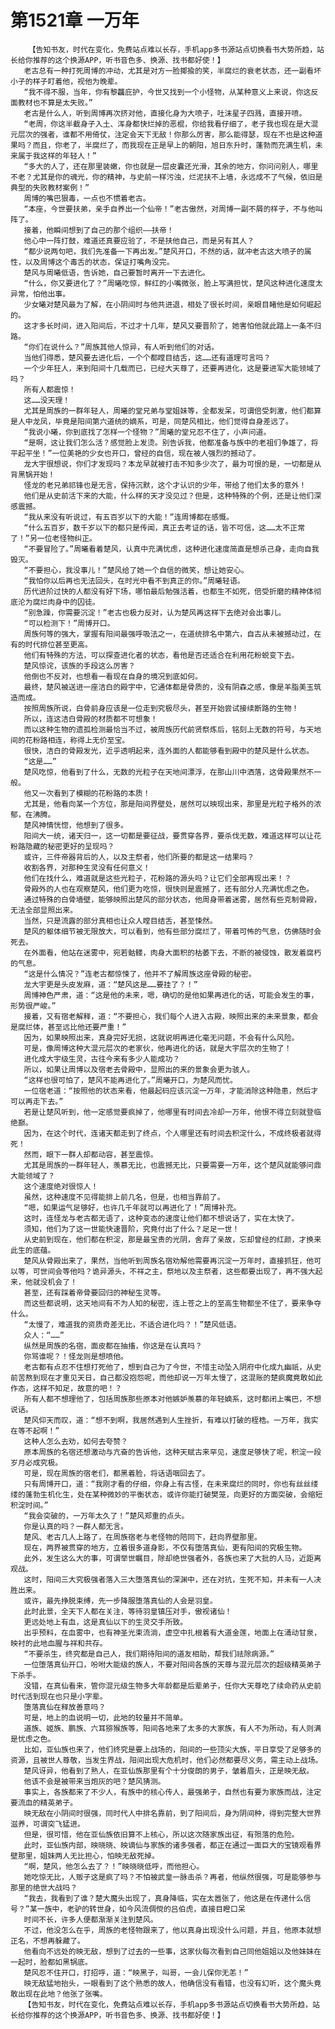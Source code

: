 # 第1521章 一万年
        【告知书友，时代在变化，免费站点难以长存，手机app多书源站点切换看书大势所趋，站长给你推荐的这个换源APP，听书音色多、换源、找书都好使！】
       老古总有一种打死周博的冲动，尤其是对方一脸揶揄的笑，半腐烂的衰老状态，还一副看坏小子的样子盯着他，视他为晚辈。
       “我不得不服，当年，你有黎龘庇护，今世又找到一个小怪物，从某种意义上来说，你这反面教材也不算是太失败。”
       老古是什么人，听到周博再次挤对他，直接化身为大喷子，吐沫星子四溅，直接开喷。
       “老周，你这半截身子入土、浑身都快烂掉的恶棍，你给我看仔细了，老子我也现在是大混元层次的强者，谁都不用倚仗，注定会天下无敌！你那么厉害，那么能得瑟，现在不也是这种道果吗？而且，你老了，半腐烂了，而我现在正是早上的朝阳，旭日东升时，蓬勃而充满生机，未来属于我这样的年轻人！”
       “多大的人了，还在那里装嫩，你也就是一层皮囊还光滑，其余的地方，你问问别人，哪里不老？尤其是你的魂光，你的精神，与史前一样污浊，烂泥扶不上墙，永远成不了气候，依旧是典型的失败教材案例！”
       周博的嘴巴狠毒，一点也不惯着老古。
       “本座，今世要扶弟，亲手自养出一个仙帝！”老古傲然，对周博一副不屑的样子，不与他叫阵了。
       接着，他瞬间想到了自己的那个组织——扶帝！
       他心中一阵打鼓，难道还真要应验了，不是扶他自己，而是另有其人？
       “都少说两句吧，我们先准备一下再出发。”楚风开口，不然的话，就冲老古这大喷子的属性，以及周博这个毒舌的状态，保证打嘴角没完。
       楚风与周曦低语，告诉她，自己要暂时离开一下去进化。
       “什么，你又要进化了？”周曦吃惊，鲜红的小嘴微张，脸上写满担忧，楚风这种进化速度太异常，怕他出事。
       少女曦对楚风最为了解，在小阴间时与他共进退，相处了很长时间，亲眼目睹他是如何崛起的。
       这才多长时间，进入阳间后，不过才十几年，楚风又要晋阶了，她害怕他就此踏上一条不归路。
       “你们在说什么？”周族其他人惊异，有人听到他们的对话。
       当他们得悉，楚风要去进化后，一个个都瞠目结舌，这……还有道理可言吗？
       一个少年狂人，来到阳间十几载而已，已经大天尊了，还要再进化，这是要进军大能领域了吗？
       所有人都震惊！
       这……没天理！
       尤其是周族的一群年轻人，周曦的堂兄弟与堂姐妹等，全都发呆，可谓倍受刺激，他们都算是人中龙凤，毕竟是阳间第六道统的嫡系，可是，同楚风相比，他们觉得自身差远了。
       “我说小曦，你到底找了怎样一个怪物？”周曦的堂兄忍不住了，小声问道。
       “是啊，这让我们怎么活？感觉脸上发烫。别告诉我，他都准备与族中的老祖们争雄了，将平起平坐！”一位美艳的少女也开口，曾经的自信，现在被人强烈的撼动了。
       龙大宇很想说，你们才发现吗？本龙早就被打击不知多少次了，最为可恨的是，一切都是从背黑锅开始！
       怪龙的老兄弟祁锋也是无言，保持沉默，这个才认识的少年，带给了他们太多的意外！
       他们是从史前活下来的大能，什么样的天才没见过？但是，这种特殊的个例，还是让他们深感震撼。
       “我从来没有听说过，有五百岁以下的大能！”连周博都在感慨。
       “什么五百岁，数千岁以下的都只是传闻，真正去考证的话，皆不可信，这……太不正常了！”另一位老怪物纠正。
       “不要冒险了。”周曦看着楚风，认真中充满忧虑，这种进化速度简直是想杀己身，走向自我毁灭。
       “不要担心，我没事儿！”楚风给了她一个自信的微笑，想让她安心。
       “我怕你以后再也无法回头，在时光中看不到真正的你。”周曦轻语。
       历代进阶过快的人都没有好下场，哪怕最后勉强活着，也都生不如死，倍受折磨的精神体彻底沦为腐烂肉身中的囚徒。
       “别急躁，你需要沉淀！”老古也极力反对，认为楚风再这样下去绝对会出事儿。
       “可以检测下！”周博开口。
       周族何等的强大，掌握有阳间最强呼吸法之一，在道统排名中第六，自古从未被撼动过，在有的时代排位甚至更高。
       他们有特殊的方法，可以探查进化者的状态，看他是否还适合在利用花粉蜕变下去。
       楚风惊诧，该族的手段这么厉害？
       他倒也不反对，也想看一看现在自身的境况到底如何。
       最终，楚风被送进一座洁白的殿宇中，它通体都是骨质的，没有阴森之感，像是羊脂美玉筑造而成。
       按照周族所说，白骨前身应该是一位走到究极尽头，甚至开始尝试接续断路的生物！
       所以，连这洁白骨殿的材质都不可想象！
       而以这种生物的遗孤检测最恰当不过，被周族历代前贤祭炼后，铭刻上无数的符号，与天地间的花粉路相连，称得上无价至宝。
       很快，洁白的骨殿发光，近乎透明起来，连外面的人都能够看到殿中的楚风是什么状态。
       “这是……”
       楚风吃惊，他看到了什么，无数的光粒子在天地间漂浮，在那山川中洒落，这骨殿果然不一般。
       他又一次看到了模糊的花粉路的本质！
       尤其是，他看向某一个方位，那是阳间界壁处，居然可以映现出来，那里是光粒子格外的浓郁，在沸腾。
       楚风神情恍惚，他想到了很多。
       阳间大一统，诸天归一，这一切都是要征战，要贯穿各界，要杀伐无数，难道这样可以让花粉路隐藏的秘密更好的呈现吗？
       或许，三件帝器背后的人，以及主祭者，他们所要的都是这一结果吗？
       收割各界，对那种生灵没有任何意义！
       他们在找什么，难道就是这些光粒子，花粉路的源头吗？让它们全部再现出来！？
       骨殿外的人也在观察楚风，他们更为吃惊，很快则是震撼了，还有部分人充满忧虑之色。
       通过特殊的白骨墙壁，能够映照出楚风的部分状态，他周身带着迷雾，居然有些克制骨殿，无法全部显照出来。
       当然，只是流露的部分真相也让众人瞠目结舌，甚至悚然。
       楚风的躯体细节被无限放大，可以看到，他有些部分腐烂了，带着可怖的气息，仿佛随时会死去。
       在外面看，他站在迷雾中，宛若骷髅，肉身大面积的枯萎下去，不断的被侵蚀，散发着腐朽的气息。
       “这是什么情况？”连老古都惊悚了，他并不了解周族这座骨殿的秘密。
       龙大宇更是头皮发麻，道：“楚风这是……要挂了？！”
       周博神色严肃，道：“这是他的未来，嗯，确切的是他如果再进化的话，可能会发生的事，形势很严峻。”
       接着，又有宿老解释，道：“不要担心，我们每个人进入古殿，映照出来的未来景象，都会是腐烂体，甚至远比他还要严重！”
       因为，如果映照出来，真身完好无损，这就说明再进化毫无问题，不会有什么风险。
       可是，像周博这种大混元层次的老家伙，他再进化的话，就是大宇层次的生物了！
       进化成大宇级生灵，古往今来有多少人能成功？
       所以，如果让周博以及宿老去骨殿中，显照出的来的景象会更为骇人。
       “这样也很可怕了，楚风不能再进化了。”周曦开口，为楚风而忧。
       一位宿老道：“按照他的状态来看，他最起码应该沉淀一万年，才能消除这种隐患，然后才可以再走下去。”
       若是让楚风听到，他一定感觉要疯掉了，他哪里有时间去冷却一万年，他恨不得立刻就登临绝巅。
       因为，在这个时代，连诸天都走到了终点，个人哪里还有时间去积淀什么，不成终极者就得死！
       然而，眼下一群人却都动容，甚至震惊。
       尤其是周族的一群年轻人，羡慕无比，也震撼无比，只要需要一万年，这个楚风就能够问鼎大能领域了？
       这个速度绝对很惊人！
       虽然，这种速度不见得能排上前几名，但是，也相当靠前了。
       “嗯，如果运气足够好，也许几千年就可以再进化了！”周博补充。
       这时，连怪龙与老古都无语了，这种变态的速度让他们都不想说话了，实在太快了。
       须知，他们为了这一世能快速晋阶，究竟付出了什么？足足一世！
       从史前到现在，他们都在积淀，那是最宝贵的光阴，舍弃了亲故，忘却曾经的红颜，才换来此生的底蕴。
       楚风从骨殿出来了，果然，当他听到周族名宿劝解他需要再沉淀一万年时，直接抓狂，他可以等，可世间会等他吗？诡异源头，不祥之主，祭地以及主祭者，这些都要出现了，再不强大起来，他就没机会了！
       甚至，还有踩着帝骨要回归的神秘生灵等。
       而这些都说明，这天地间有不为人知的秘密，连上苍之上的至高生物都坐不住了，要来争夺什么。
       “太慢了，难道我的资质奇差无比，不适合进化吗？！”楚风低语。
       众人：“……”
       纵然是周族的名宿，面皮都在抽搐，你这是在认真吗？
       你骂谁呢？！怪龙则是想喷他。
       老古都有点忍不住想打死他了，想到自己为了今世，不惜主动坠入阴府中化成九幽祇，从史前苦熬到现在才重见天日，自己都没抱怨呢，而他却说一万年太慢了，这混账的楚疯魔竟敢如此作态，这样不知足，故意的吧！？
       所有人都不想理他了，包括周族那些原本对他嫉妒羡慕的年轻嫡系，这时都闭上嘴巴，不想说话。
       楚风仰天而叹，道：“想不到啊，我居然遇到人生挫折，有难以打破的桎梏。一万年，我实在等不起啊！”
       这种人怎么去劝，如何去夸赞？
       原本周族的名宿还想激动与亢奋的告诉他，这种天赋古来罕见，速度足够快了呢，积淀一段岁月必成究极。
       可是，现在周族的宿老们，都黑着脸，将话语咽回去了。
       只有周博开口，道：“我刚才看的仔细，你身上有古怪，在未来腐烂的同时，你也有丝丝缕缕的蓬勃生机化生，处在某种微妙的平衡状态，或许你能打破樊笼，向更好的方面突破，会缩短积淀时间。”
       “我会突破的，一万年太久了！”楚风郑重的点头。
       你是认真的吗？一群人都无言。
       楚风、老古几人上路了，在周族宿老与老怪物的陪同下，赶向界壁那里。
       现在，两界被贯穿的地方，立着很多道身影，不仅有堕落真仙，更有阳间的究极生物。
       此外，发生这么大的事，可谓举世瞩目，除却绝世强者外，各族也来了大批的人马，近距离观战。
       这时，阳间三大究极强者落入三大堕落真仙的深渊中，还在对抗，生死不知，并未有一人决胜出来。
       或许，最先挣脱束缚，先一步降服堕落真仙的人会是羽皇。
       此时此景，全天下人都在关注，等待羽皇镇压对手，傲视诸仙！
       更远处地上有血，这是真仙以下的生灵交手所致。
       出乎预料，在血雾中，也有神圣光束流淌，虚空中扎根着有大道金莲，地面上在涌动甘泉，映衬的此地血腥与祥和共存。
       “不要杀生，终究都是自己人，我们期待阳间的道友相助，帮我们祛除病源。”
       一位堕落真仙开口，吩咐大能级的族人，不要对阳间各族的天尊与混元层次的超级精英弟子下杀手。
       没错，在真仙看来，管你混元级生物多大年龄都是后辈弟子，任你大天尊吃了续命药从史前时代活到现在也只是小字辈。
       堕落真仙在释放善意吗？
       可是，地上的血说明一切，此地的较量并不简单。
       道族、姬族、鹏族、六耳猕猴族等，阳间各地来了太多的大家族，有人不为所动，有人则满是忧虑之色。
       比如，亚仙族也来了，他们终究是要上战场的，阳间的一些顶尖大族，平日享受了足够多的资源，且被世人尊敬，当发生界战，阳间出现大危机时，他们必然都要尽义务，需主动上战场。
       楚风讶异，他看到了熟人，在亚仙族那里有个十分俊朗的男子，皱着眉头，正是映无敌。
       他该不会是被带来当炮灰的吧？楚风猜测。
       事实上，各族都来了不少人，有族中的核心传人，最强弟子，自然也有要为家族而战，注定要流血的精英弟子。
       映无敌在小阴间时很强，同时代人中排名靠前，到了阳间后，身为阴间种，得到完整大世界滋养，可谓突飞猛进。
       但是，很可惜，他在亚仙族依旧算不上核心，所以这次随家族出征，有殒落的危险。
       此时，亚仙族内部，映晓晓、映谪仙与家族的诸多强者，都正在通过一面巨大的宝镜观看界壁那里，姐妹两人无比担心，怕映无敌死掉。
       “啊，楚风，他怎么去了？！”映晓晓低呼，而他担心。
       她吃惊无比，人贩子这是疯了吗？不怕被武皇一脉击杀？再者，他纵然很强，可是能够参与那里的绝世大战吗？
       “我去，我看到了谁？楚大魔头出现了，真身降临，实在太嚣张了，他这是在传递什么信号？”某一族中，老驴的转世身，如今风流倜傥的吕伯虎，直接目瞪口呆
       时间不长，许多人便都渐渐关注到楚风。
       不过，他没怎么在乎，周族的老怪物跟来了，他以真身出现没什么问题，并且，他原本就想正名，不想再躲藏了。
       他看向不远处的映无敌，想到了过去的一些事，这家伙每次看到自己同他姐姐以及他妹妹在一起时，脸都如黑锅底。
       楚风忍不住开口，打招呼，道：“映黑子，叫哥，一会儿保你无恙！”
       映无敌猛地抬头，一眼看到了这个熟悉的故人，他确信没有看错，也没有幻听，这个魔头竟敢出现在此地？他张了张嘴。
       【告知书友，时代在变化，免费站点难以长存，手机app多书源站点切换看书大势所趋，站长给你推荐的这个换源APP，听书音色多、换源、找书都好使！】